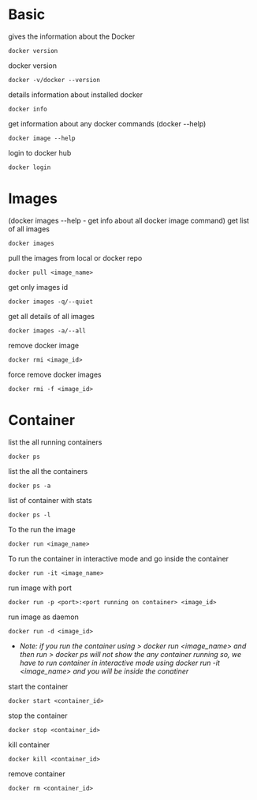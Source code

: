 # Basic
gives the information about the Docker
```
docker version
```
docker version
```
docker -v/docker --version
```
details information about installed docker
```
docker info
```
get information about any docker commands (docker --help)
```
docker image --help
```
login to docker hub
```
docker login
```

# Images
(docker images --help - get info about all docker image command)
get list of all images
```
docker images
```
pull the images from local or docker repo
```
docker pull <image_name>
```
get only images id 
```
docker images -q/--quiet
```
get all details of all images
```
docker images -a/--all
```
remove docker image
```
docker rmi <image_id>
```
force remove docker images
```
docker rmi -f <image_id>
```
# Container

list the all running containers
```
docker ps
```
list the all the containers
```
docker ps -a
```
list of container with stats
```
docker ps -l
```
To the run the image
```
docker run <image_name>
```
To run the container in interactive mode and go inside the container
```
docker run -it <image_name>
```
run image with port
```
docker run -p <port>:<port running on container> <image_id>
```
run image as daemon
```
docker run -d <image_id>
```
- *Note: if you run the container using > docker run <image_name> and then run > docker ps will not show the any container running 
so, we have to run container in interactive mode using docker run -it <image_name> and you will be inside the conatiner*

start the container
```
docker start <container_id>
```
stop the container
```
docker stop <container_id>
```
kill container
```
docker kill <container_id>
```
remove container
```
docker rm <container_id>
```



